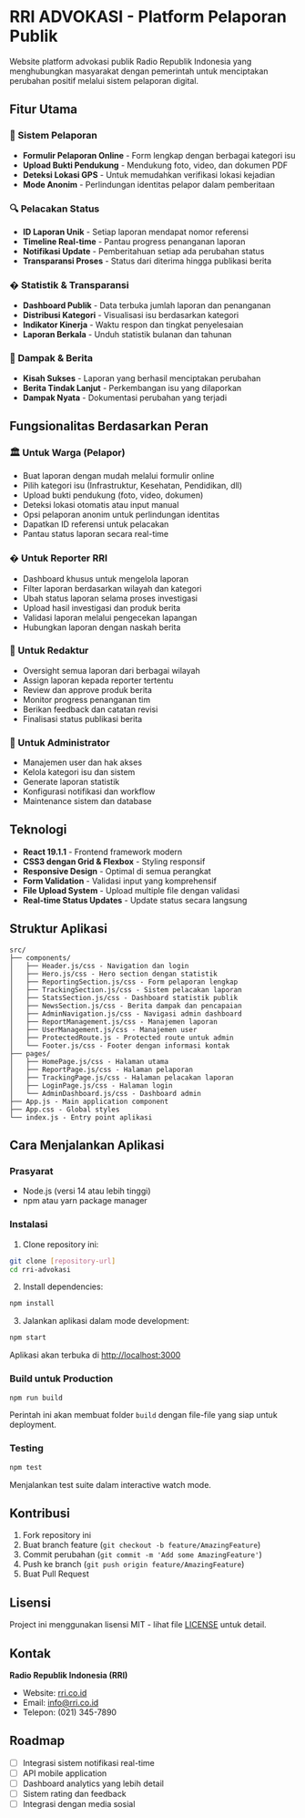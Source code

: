 # RRI ADVOKASI - Platform Pelaporan Publik

Website platform advokasi publik Radio Republik Indonesia yang menghubungkan masyarakat dengan pemerintah untuk menciptakan perubahan positif melalui sistem pelaporan digital.

## Fitur Utama

### 📝 Sistem Pelaporan
- **Formulir Pelaporan Online** - Form lengkap dengan berbagai kategori isu
- **Upload Bukti Pendukung** - Mendukung foto, video, dan dokumen PDF
- **Deteksi Lokasi GPS** - Untuk memudahkan verifikasi lokasi kejadian
- **Mode Anonim** - Perlindungan identitas pelapor dalam pemberitaan

### 🔍 Pelacakan Status
- **ID Laporan Unik** - Setiap laporan mendapat nomor referensi
- **Timeline Real-time** - Pantau progress penanganan laporan
- **Notifikasi Update** - Pemberitahuan setiap ada perubahan status
- **Transparansi Proses** - Status dari diterima hingga publikasi berita

### � Statistik & Transparansi
- **Dashboard Publik** - Data terbuka jumlah laporan dan penanganan
- **Distribusi Kategori** - Visualisasi isu berdasarkan kategori
- **Indikator Kinerja** - Waktu respon dan tingkat penyelesaian
- **Laporan Berkala** - Unduh statistik bulanan dan tahunan

### 📰 Dampak & Berita
- **Kisah Sukses** - Laporan yang berhasil menciptakan perubahan
- **Berita Tindak Lanjut** - Perkembangan isu yang dilaporkan
- **Dampak Nyata** - Dokumentasi perubahan yang terjadi

## Fungsionalitas Berdasarkan Peran

### 🏛️ Untuk Warga (Pelapor)
- Buat laporan dengan mudah melalui formulir online
- Pilih kategori isu (Infrastruktur, Kesehatan, Pendidikan, dll)
- Upload bukti pendukung (foto, video, dokumen)
- Deteksi lokasi otomatis atau input manual
- Opsi pelaporan anonim untuk perlindungan identitas
- Dapatkan ID referensi untuk pelacakan
- Pantau status laporan secara real-time

### � Untuk Reporter RRI
- Dashboard khusus untuk mengelola laporan
- Filter laporan berdasarkan wilayah dan kategori
- Ubah status laporan selama proses investigasi
- Upload hasil investigasi dan produk berita
- Validasi laporan melalui pengecekan lapangan
- Hubungkan laporan dengan naskah berita

### 📝 Untuk Redaktur
- Oversight semua laporan dari berbagai wilayah  
- Assign laporan kepada reporter tertentu
- Review dan approve produk berita
- Monitor progress penanganan tim
- Berikan feedback dan catatan revisi
- Finalisasi status publikasi berita

### 🔧 Untuk Administrator
- Manajemen user dan hak akses
- Kelola kategori isu dan sistem
- Generate laporan statistik
- Konfigurasi notifikasi dan workflow
- Maintenance sistem dan database

## Teknologi

- **React 19.1.1** - Frontend framework modern
- **CSS3 dengan Grid & Flexbox** - Styling responsif
- **Responsive Design** - Optimal di semua perangkat
- **Form Validation** - Validasi input yang komprehensif
- **File Upload System** - Upload multiple file dengan validasi
- **Real-time Status Updates** - Update status secara langsung

## Struktur Aplikasi

```
src/
├── components/
│   ├── Header.js/css - Navigation dan login
│   ├── Hero.js/css - Hero section dengan statistik
│   ├── ReportingSection.js/css - Form pelaporan lengkap
│   ├── TrackingSection.js/css - Sistem pelacakan laporan
│   ├── StatsSection.js/css - Dashboard statistik publik
│   ├── NewsSection.js/css - Berita dampak dan pencapaian
│   ├── AdminNavigation.js/css - Navigasi admin dashboard
│   ├── ReportManagement.js/css - Manajemen laporan
│   ├── UserManagement.js/css - Manajemen user
│   ├── ProtectedRoute.js - Protected route untuk admin
│   └── Footer.js/css - Footer dengan informasi kontak
├── pages/
│   ├── HomePage.js/css - Halaman utama
│   ├── ReportPage.js/css - Halaman pelaporan
│   ├── TrackingPage.js/css - Halaman pelacakan laporan
│   ├── LoginPage.js/css - Halaman login
│   └── AdminDashboard.js/css - Dashboard admin
├── App.js - Main application component
├── App.css - Global styles
└── index.js - Entry point aplikasi
```

## Cara Menjalankan Aplikasi

### Prasyarat
- Node.js (versi 14 atau lebih tinggi)
- npm atau yarn package manager

### Instalasi

1. Clone repository ini:
```bash
git clone [repository-url]
cd rri-advokasi
```

2. Install dependencies:
```bash
npm install
```

3. Jalankan aplikasi dalam mode development:
```bash
npm start
```

Aplikasi akan terbuka di [http://localhost:3000](http://localhost:3000)

### Build untuk Production

```bash
npm run build
```

Perintah ini akan membuat folder `build` dengan file-file yang siap untuk deployment.

### Testing

```bash
npm test
```

Menjalankan test suite dalam interactive watch mode.

## Kontribusi

1. Fork repository ini
2. Buat branch feature (`git checkout -b feature/AmazingFeature`)
3. Commit perubahan (`git commit -m 'Add some AmazingFeature'`)
4. Push ke branch (`git push origin feature/AmazingFeature`)
5. Buat Pull Request

## Lisensi

Project ini menggunakan lisensi MIT - lihat file [LICENSE](LICENSE) untuk detail.

## Kontak

**Radio Republik Indonesia (RRI)**
- Website: [rri.co.id](https://rri.co.id)
- Email: info@rri.co.id
- Telepon: (021) 345-7890

## Roadmap

- [ ] Integrasi sistem notifikasi real-time
- [ ] API mobile application
- [ ] Dashboard analytics yang lebih detail
- [ ] Sistem rating dan feedback
- [ ] Integrasi dengan media sosial

